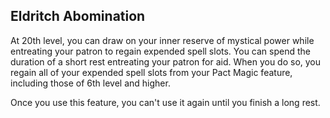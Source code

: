 ## Eldritch Abomination
At 20th level, you can draw on your inner reserve of mystical power while entreating your patron to regain expended spell slots.
You can spend the duration of a short rest entreating your patron for aid.
When you do so, you regain all of your expended spell slots from your Pact Magic feature, including those of 6th level and higher.

Once you use this feature, you can't use it again until you finish a long rest.

<!--

-<< CHANGES >>-
- duration extended from 5 minutes to short rest
- impact extended to include all spell slots

-<< TODO >>-
- playtest
-> this might actually be way overpowered

-<< COMMENTARY >>-
- eldritch master may have been misnamed
-> it implied you were the master of eldritch magic
-> instead, your patron overlord is the eldritch master of you
- the idea of worshipping your patron over an hour or eight is hilarious

-->
